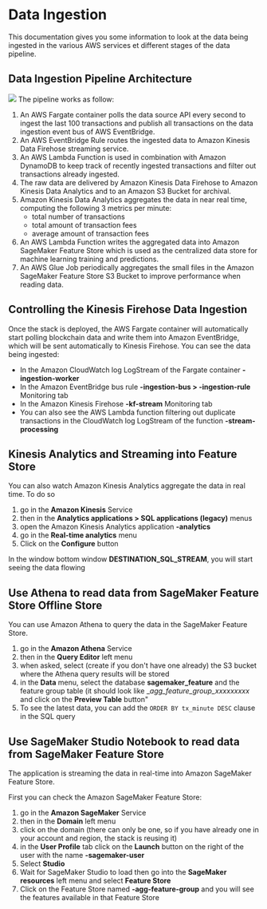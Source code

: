 # Data Ingestion
This documentation gives you some information to look at the data being ingested in the various AWS services et different
stages of the data pipeline.
## Data Ingestion Pipeline Architecture
![](./images/mlops-realtime-data-ingestion-ingestion.jpg)
The pipeline works as follow:
1. An AWS Fargate container polls the data source API every second to ingest the last 100 transactions and publish all transactions on the data ingestion event bus of AWS EventBridge.
2. An AWS EventBridge Rule routes the ingested data to Amazon Kinesis Data Firehose streaming service.
3. An AWS Lambda Function is used in combination with Amazon DynamoDB to keep track of recently ingested transactions and filter out transactions already ingested.
4. The raw data are delivered by Amazon Kinesis Data Firehose to Amazon Kinesis Data Analytics and to an Amazon S3 Bucket for archival.
5. Amazon Kinesis Data Analytics aggregates the data in near real time, computing the following 3 metrics per minute:
   - total number of transactions
   - total amount of transaction fees
   - average amount of transaction fees
6. An AWS Lambda Function writes the aggregated data into Amazon SageMaker Feature Store which is used as the centralized data store for machine learning training and predictions.
7. An AWS Glue Job periodically aggregates the small files in the Amazon SageMaker Feature Store S3 Bucket to improve performance when reading data.
## Controlling the Kinesis Firehose Data Ingestion
Once the stack is deployed, the AWS Fargate container will automatically start polling blockchain data and write them into Amazon EventBridge,
which will be sent automatically to Kinesis Firehose.
You can see the data being ingested:
* In the Amazon CloudWatch log LogStream of the Fargate container __<application prefix>-ingestion-worker__
* In the Amazon EventBridge bus rule __<application prefix>-ingestion-bus > <application prefix>-ingestion-rule__ Monitoring tab
* In the Amazon Kinesis Firehose __<application prefix>-kf-stream__ Monitoring tab
* You can also see the AWS Lambda function filtering out duplicate transactions in the CloudWatch log LogStream of the function __<application prefix>-stream-processing__
## Kinesis Analytics and Streaming into Feature Store
You can also watch Amazon Kinesis Analytics aggregate the data in real time.
To do so 
1. go in the __Amazon Kinesis__ Service 
2. then in the __Analytics applications > SQL applications (legacy)__  menus
3. open the Amazon Kinesis Analytics application __<application prefix>-analytics__
4. go in the __Real-time analytics__ menu
5. Click on the __Configure__ button

In the window bottom window __DESTINATION_SQL_STREAM__, you will start seeing the data flowing
## Use Athena to read data from SageMaker Feature Store Offline Store
You can use Amazon Athena to query the data in the SageMaker Feature Store.
1. go in the __Amazon Athena__ Service
2. then in the __Query Editor__ left menu
3. when asked, select (create if you don't have one already) the S3 bucket where the Athena query results will be stored
4. in the __Data__ menu, select the database __sagemaker_feature__ and the  feature group table (it should look like 
__<application prefix>_agg_feature_group\_xxxxxxxxx__ and click on the __Preview Table__ button"
5. To see the latest data, you can add the ``ORDER BY tx_minute DESC`` clause in the SQL query
## Use SageMaker Studio Notebook to read data from SageMaker Feature Store
The application is streaming the data in real-time into Amazon SageMaker Feature Store.

First you can check the Amazon SageMaker Feature Store:
1. go in the __Amazon SageMaker__ Service
2. then in the __Domain__ left menu
3. click on the domain (there can only be one, so if you have already one in your account and region, the stack is reusing it)
4. in the __User Profile__ tab click on the __Launch__ button on the right of the user with the name __<application prefix>-sagemaker-user__
5. Select __Studio__
6. Wait for SageMaker Studio to load then go into the __SageMaker resources__ left menu and select __Feature Store__
7. Click on the Feature Store named __<application prefix>-agg-feature-group__ and you will see the features
available in that Feature Store
